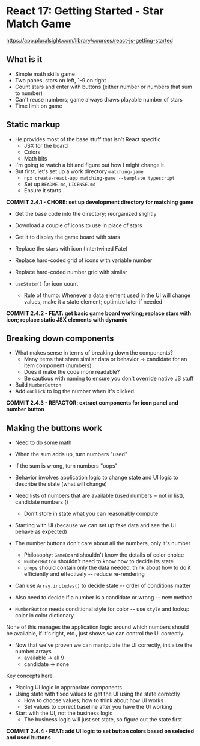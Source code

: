 # React 17: Getting Started - Star Match Game
https://app.pluralsight.com/library/courses/react-js-getting-started

## What is it
* Simple math skills game
* Two panes, stars on left, 1-9 on right
* Count stars and enter with buttons (either number or numbers that sum to number)
* Can't reuse numbers; game always draws playable number of stars
* Time limit on game

## Static markup
* He provides most of the base stuff that isn't React specific
   * JSX for the board
   * Colors
   * Math bits
* I'm going to watch a bit and figure out how I might change it.
* But first, let's set up a work directory `matching-game`
   * `npx create-react-app matching-game --template typescript`
   * Set up `README.md`, `LICENSE.md`
   * Ensure it starts

**COMMIT 2.4.1 - CHORE: set up development directory for matching game**

* Get the base code into the directory; reorganized slightly
* Download a couple of icons to use in place of stars
* Get it to display the game board with stars
* Replace the stars with icon (Intertwined Fate)

* Replace hard-coded grid of icons with variable number
* Replace hard-coded number grid with similar
* `useState()` for icon count
   * Rule of thumb: Whenever a data element used in the UI will change values, make it a state element; optimize later if needed

**COMMIT 2.4.2 - FEAT: get basic game board working; replace stars with icon; replace static JSX elements with dynamic**

## Breaking down components
* What makes sense in terms of breaking down the components?
   * Many items that share similar data or behavior -> candidate for an item component (numbers)
   * Does it make the code more readable?
   * Be cautious with naming to ensure you don't override native JS stuff
* Build `NumberButton`
* Add `onClick` to log the number when it's clicked.

**COMMIT 2.4.3 - REFACTOR: extract components for icon panel and number button**

## Making the buttons work
* Need to do some math
* When the sum adds up, turn numbers "used"
* If the sum is wrong, turn numbers "oops"

* Behavior involves application logic to change state and UI logic to describe the state (what will change)
* Need lists of numbers that are available (used numbers = not in list), candidate numbers ()
   * Don't store in state what you can reasonably compute
* Starting with UI (because we can set up fake data and see the UI behave as expected)
* The number buttons don't care about all the numbers, only it's number
   * Philosophy: `GameBoard` shouldn't know the details of color choice
   * `NumberButton` shouldn't need to know how to decide its state
   * `props` should contain only the data needed, think about how to do it efficiently and effectively -- reduce re-rendering
* Can use `Array.includes()` to decide state -- order of conditions matter
* Also need to decide if a number is a candidate or wrong -- new method

* `NumberButton` needs conditional style for color -- use `style` and lookup color in color dictionary

None of this manages the application logic around which numbers should be available, if it's right, etc., just shows we can control the UI correctly.

* Now that we've proven we can manipulate the UI correctly, initialize the number arrays
   * available -> all 9
   * candidate -> none

Key concepts here
* Placing UI logic in appropriate components
* Using state with fixed values to get the UI using the state correctly
   * How to choose values; how to think about how UI works
   * Set values to correct baseline after you have the UI working
* Start with the UI, not the business logic
   * The business logic will just set state, so figure out the state first

**COMMIT 2.4.4 - FEAT: add UI logic to set button colors based on selected and used buttons**

